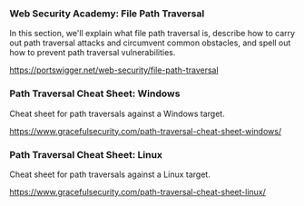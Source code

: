 ### Web Security Academy: File Path Traversal

In this section, we'll explain what file path traversal is, describe how to carry out path traversal attacks and circumvent common obstacles, and spell out how to prevent path traversal vulnerabilities. 

https://portswigger.net/web-security/file-path-traversal

### Path Traversal Cheat Sheet: Windows

Cheat sheet for path traversals against a Windows target.

https://www.gracefulsecurity.com/path-traversal-cheat-sheet-windows/

### Path Traversal Cheat Sheet: Linux

Cheat sheet for path traversals against a Linux target.

https://www.gracefulsecurity.com/path-traversal-cheat-sheet-linux/